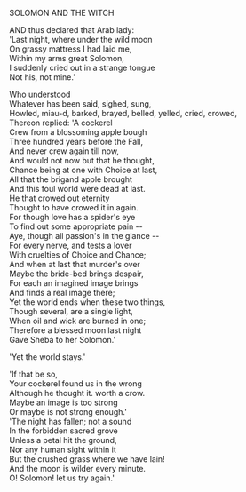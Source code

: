 SOLOMON AND THE WITCH  
  
AND thus declared that Arab lady:  
'Last night, where under the wild moon  
On grassy mattress I had laid me,  
Within my arms great Solomon,  
I suddenly cried out in a strange tongue  
Not his, not mine.'  
  
Who understood  
Whatever has been said, sighed, sung,  
Howled, miau-d, barked, brayed, belled, yelled, cried, crowed,  
Thereon replied:  'A cockerel  
Crew from a blossoming apple bough  
Three hundred years before the Fall,  
And never crew again till now,  
And would not now but that he thought,  
Chance being at one with Choice at last,  
All that the brigand apple brought  
And this foul world were dead at last.  
He that crowed out eternity  
Thought to have crowed it in again.  
For though love has a spider's eye  
To find out some appropriate pain --  
Aye, though all passion's in the glance --  
For every nerve, and tests a lover  
With cruelties of Choice and Chance;  
And when at last that murder's over  
Maybe the bride-bed brings despair,  
For each an imagined image brings  
And finds a real image there;  
Yet the world ends when these two things,  
Though several, are a single light,  
When oil and wick are burned in one;  
Therefore a blessed moon last night  
Gave Sheba to her Solomon.'  
  
'Yet the world stays.'  
  
'If that be so,  
Your cockerel found us in the wrong  
Although he thought it.  worth a crow.  
Maybe an image is too strong  
Or maybe is not strong enough.'  
'The night has fallen; not a sound  
In the forbidden sacred grove  
Unless a petal hit the ground,  
Nor any human sight within it  
But the crushed grass where we have lain!  
And the moon is wilder every minute.  
O! Solomon! let us try again.'  
